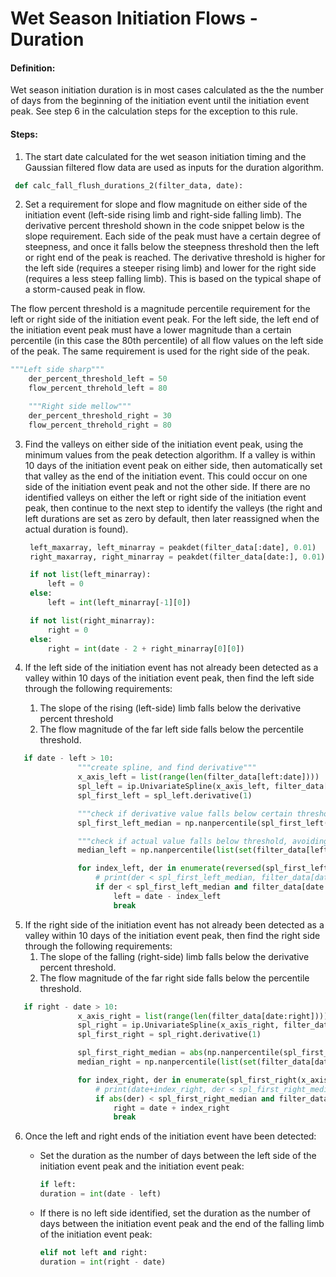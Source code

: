# Wet Season Initiation Flows - Duration

#### Definition:

Wet season initiation duration is in most cases calculated as the the number of days from the beginning of the initiation event until the initiation event peak. See step 6 in the calculation steps for the exception to this rule.

#### Steps:

1. The start date calculated for the wet season initiation timing and the Gaussian filtered flow data are used as inputs for the duration algorithm.
  ```py
   def calc_fall_flush_durations_2(filter_data, date):
   ```
2. Set a requirement for slope and flow magnitude on either side of the initiation event \(left-side rising limb and right-side falling limb\). The derivative percent threshold shown in the code snippet below is the slope requirement. Each side of the peak must have a certain degree of steepness, and once it falls below the steepness threshold then the left or right end of the peak is reached. The derivative threshold is higher for the left side \(requires a steeper rising limb\) and lower for the right side \(requires a less steep falling limb\). This is based on the typical shape of a storm-caused peak in flow.

  The flow percent threshold is a magnitude percentile requirement for the left or right side of the initiation event peak. For the left side, the left end of the initiation event peak must have a lower magnitude than a certain percentile \(in this case the 80th percentile\) of all flow values on the left side of the peak. The same requirement is used for the right side of the peak.

  ```py
  """Left side sharp"""
      der_percent_threshold_left = 50
      flow_percent_threhold_left = 80

      """Right side mellow"""
      der_percent_threshold_right = 30
      flow_percent_threhold_right = 80
  ```

3. Find the valleys on either side of the initiation event peak, using the minimum values from the peak detection algorithm. If a valley is within 10 days of the initiation event peak on either side, then automatically set that valley as the end of the initiation event. This could occur on one side of the initiation event peak and not the other side. If there are no identified valleys on either the left or right side of the initiation event peak, then continue to the next step to identify the valleys \(the right and left durations are set as zero by default, then later reassigned when the actual duration is found\).

   ```py
    left_maxarray, left_minarray = peakdet(filter_data[:date], 0.01)
    right_maxarray, right_minarray = peakdet(filter_data[date:], 0.01)

    if not list(left_minarray):
        left = 0
    else:
        left = int(left_minarray[-1][0])

    if not list(right_minarray):
        right = 0
    else:
        right = int(date - 2 + right_minarray[0][0])
   ```

4. If the left side of the initiation event has not already been detected as a valley within 10 days of the initiation event peak, then find the left side through the following requirements:  
   1. The slope of the rising \(left-side\) limb falls below the derivative percent threshold  
   2. The flow magnitude of the far left side falls below the percentile threshold.

  ```py
     if date - left > 10:
                 """create spline, and find derivative"""
                 x_axis_left = list(range(len(filter_data[left:date])))
                 spl_left = ip.UnivariateSpline(x_axis_left, filter_data[left:date], k=3, s=3)
                 spl_first_left = spl_left.derivative(1)

                 """check if derivative value falls below certain threshold"""
                 spl_first_left_median = np.nanpercentile(spl_first_left(x_axis_left), der_percent_threshold_left)

                 """check if actual value falls below threshold, avoiding the rounded peak"""
                 median_left = np.nanpercentile(list(set(filter_data[left:date])), flow_percent_threshold_left)

                 for index_left, der in enumerate(reversed(spl_first_left(x_axis_left))):
                     # print(der < spl_first_left_median, filter_data[date - index_left] < median_left)
                     if der < spl_first_left_median and filter_data[date - index_left] < median_left:
                         left = date - index_left
                         break
  ```
5. If the right side of the initiation event has not already been detected as a valley within 10 days of the initiation event peak, then find the right side through the following requirements:  
   1. The slope of the falling \(right-side\) limb falls below the derivative percent threshold.
   2. The flow magnitude of the far right side falls below the percentile threshold.

  ```py
     if right - date > 10:
                 x_axis_right = list(range(len(filter_data[date:right])))
                 spl_right = ip.UnivariateSpline(x_axis_right, filter_data[date:right], k=3, s=3)
                 spl_first_right = spl_right.derivative(1)

                 spl_first_right_median = abs(np.nanpercentile(spl_first_right(x_axis_right), der_percent_threshold_right))
                 median_right = np.nanpercentile(list(set(filter_data[date:right])), flow_percent_threshold_right)

                 for index_right, der in enumerate(spl_first_right(x_axis_right)):
                     # print(date+index_right, der < spl_first_right_median, filter_data[date + index_right] < median_right)
                     if abs(der) < spl_first_right_median and filter_data[date + index_right] < median_right:
                         right = date + index_right
                         break
  ```
6. Once the left and right ends of the initiation event have been detected:
   * Set the duration as the number of days between the left side of the initiation event peak and the initiation event peak:

     ```py
     if left:
     duration = int(date - left)
     ```

   * If there is no left side identified, set the duration as the number of days between the initiation event peak and the end of the falling limb of the initiation event peak:
     ```py
     elif not left and right:
     duration = int(right - date)
     ```
